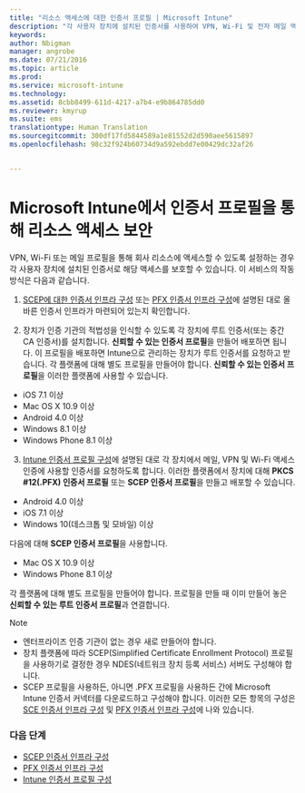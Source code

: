```yaml
---
title: "리소스 액세스에 대한 인증서 프로필 | Microsoft Intune"
description: "각 사용자 장치에 설치된 인증서를 사용하여 VPN, Wi-Fi 및 전자 메일 액세스를 보호합니다."
keywords: 
author: Nbigman
manager: angrobe
ms.date: 07/21/2016
ms.topic: article
ms.prod: 
ms.service: microsoft-intune
ms.technology: 
ms.assetid: 8cbb8499-611d-4217-a7b4-e9b864785dd0
ms.reviewer: kmyrup
ms.suite: ems
translationtype: Human Translation
ms.sourcegitcommit: 300df17fd5844589a1e81552d2d590aee5615897
ms.openlocfilehash: 98c32f924b60734d9a592ebdd7e00429dc32af26


---
```


# Microsoft Intune에서 인증서 프로필을 통해 리소스 액세스 보안
VPN, Wi-Fi 또는 메일 프로필을 통해 회사 리소스에 액세스할 수 있도록 설정하는 경우 각 사용자 장치에 설치된 인증서로 해당 액세스를 보호할 수 있습니다. 이 서비스의 작동 방식은 다음과 같습니다.

1. [SCEP에 대한 인증서 인프라 구성](configure-certificate-infrastructure-for-scep.md) 또는 [PFX 인증서 인프라 구성](configure-certificate-infrastructure-for-pfx.md)에 설명된 대로 올바른 인증서 인프라가 마련되어 있는지 확인합니다.

2. 장치가 인증 기관의 적법성을 인식할 수 있도록 각 장치에 루트 인증서(또는 중간 CA 인증서)를 설치합니다. **신뢰할 수 있는 인증서 프로필**을 만들어 배포하면 됩니다. 이 프로필을 배포하면 Intune으로 관리하는 장치가 루트 인증서를 요청하고 받습니다. 각 플랫폼에 대해 별도 프로필을 만들어야 합니다. **신뢰할 수 있는 인증서 프로필**을 이러한 플랫폼에 사용할 수 있습니다.
 -  iOS 7.1 이상
 -  Mac OS X 10.9 이상
 -  Android 4.0 이상
 -  Windows 8.1 이상
 -  Windows Phone 8.1 이상

3. [Intune 인증서 프로필 구성](configure-intune-certificate-profiles.md)에 설명된 대로 각 장치에서 메일, VPN 및 Wi-Fi 액세스 인증에 사용할 인증서를 요청하도록 합니다. 이러한 플랫폼에서 장치에 대해 **PKCS #12(.PFX) 인증서 프로필** 또는 **SCEP 인증서 프로필**을 만들고 배포할 수 있습니다.

-  Android 4.0 이상
-  iOS 7.1 이상
-  Windows 10(데스크톱 및 모바일) 이상

다음에 대해 **SCEP 인증서 프로필**을 사용합니다.
-   Mac OS X 10.9 이상
-   Windows Phone 8.1 이상

각 플랫폼에 대해 별도 프로필을 만들어야 합니다. 프로필을 만들 때 이미 만들어 놓은 **신뢰할 수 있는 루트 인증서 프로필**과 연결합니다.

> [!NOTE]           
> -    엔터프라이즈 인증 기관이 없는 경우 새로 만들어야 합니다.
>- 장치 플랫폼에 따라 SCEP(Simplified Certificate Enrollment Protocol) 프로필을 사용하기로 결정한 경우 NDES(네트워크 장치 등록 서비스) 서버도 구성해야 합니다.
>-  SCEP 프로필을 사용하든, 아니면 .PFX 프로필을 사용하든 간에 Microsoft Intune 인증서 커넥터를 다운로드하고 구성해야 합니다.
> 이러한 모든 항목의 구성은 [SCE 인증서 인프라 구성](configure-certificate-infrastructure-for-scep.md) 및 [PFX 인증서 인프라 구성](configure-certificate-infrastructure-for-pfx.md)에 나와 있습니다.

### 다음 단계
- [SCEP 인증서 인프라 구성](configure-certificate-infrastructure-for-scep.md)
- [PFX 인증서 인프라 구성](configure-certificate-infrastructure-for-pfx.md)
- [Intune 인증서 프로필 구성](configure-intune-certificate-profiles.md)



<!--HONumber=Jul16_HO4-->


